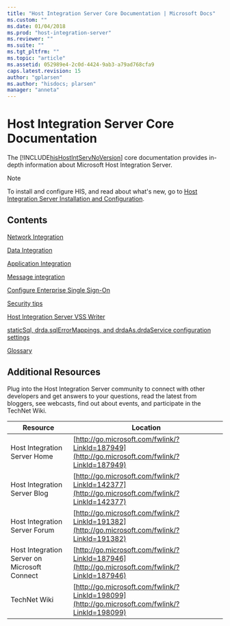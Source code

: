 ```yaml
---
title: "Host Integration Server Core Documentation | Microsoft Docs"
ms.custom: ""
ms.date: 01/04/2018
ms.prod: "host-integration-server"
ms.reviewer: ""
ms.suite: ""
ms.tgt_pltfrm: ""
ms.topic: "article"
ms.assetid: 052989e4-2c0d-4424-9ab3-a79ad768cfa9
caps.latest.revision: 15
author: "gplarsen"
ms.author: "hisdocs; plarsen"
manager: "anneta"
---
```

# Host Integration Server Core Documentation
The [!INCLUDE[hisHostIntServNoVersion](../includes/hishostintservnoversion-md.md)] core documentation provides in-depth information about Microsoft Host Integration Server.  
  
> [!NOTE]
>  To install and configure HIS, and read about what's new, go to [Host Integration Server Installation and Configuration](../install-and-config-guides/host-integration-server-installation-and-configuration.md).  
  
## Contents  

[Network Integration](network-integration.md)

[Data Integration](data-integration.md)

[Application Integration](application-integration-planning-2.md)

[Message integration](message-integration-configuration-2.md)
  
[Configure Enterprise Single Sign-On](enterprise-single-sign-on-configuration-1.md)

[Security tips](security-and-protection1.md)

[Host Integration Server VSS Writer](host-integration-server-vss-writer.md)

[staticSql, drda.sqlErrorMappings, and drdaAs.drdaService configuration settings](application-configuration-settings.md)

[Glossary](glossary2.md)

## Additional Resources  
 Plug into the Host Integration Server community to connect with other developers and get answers to your questions, read the latest from bloggers, see webcasts, find out about events, and participate in the TechNet Wiki.  
  
|Resource|Location|  
|--------------|--------------|  
|Host Integration Server Home|[http://go.microsoft.com/fwlink/?LinkId=187949](http://go.microsoft.com/fwlink/?LinkId=187949)|  
|Host Integration Server Blog|[http://go.microsoft.com/fwlink/?LinkId=142377](http://go.microsoft.com/fwlink/?LinkId=142377)|  
|Host Integration Server Forum|[http://go.microsoft.com/fwlink/?LinkId=191382](http://go.microsoft.com/fwlink/?LinkId=191382)|  
|Host Integration Server on Microsoft Connect|[http://go.microsoft.com/fwlink/?LinkId=187946](http://go.microsoft.com/fwlink/?LinkId=187946)|  
|TechNet Wiki|[http://go.microsoft.com/fwlink/?LinkId=198099](http://go.microsoft.com/fwlink/?LinkId=198099)|